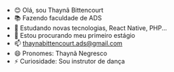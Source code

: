 - 😊 Olá, sou Thaynã Bittencourt
- 📚 Fazendo faculdade de ADS
- 🌱 Estudando novas tecnologias, React Native, PHP...
- 💞️ Estou procurando meu primeiro estágio
- 📫 thaynabittencourt.ads@gmail.com 
- 😄 Pronomes: Thaynã Negresco
- ⚡ Curiosidade: Sou instrutor de dança 
<!---
ThaynaBitrencourt/ThaynaBitrencourt is a ✨ special ✨ repository because its `README.md` (this file) appears on your GitHub profile.
You can click the Preview link to take a look at your changes.
--->
